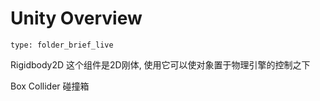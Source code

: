 # Unity Overview
 
```ccard
type: folder_brief_live
```
 
Rigidbody2D 这个组件是2D刚体, 使用它可以使对象置于物理引擎的控制之下

Box Collider 碰撞箱
